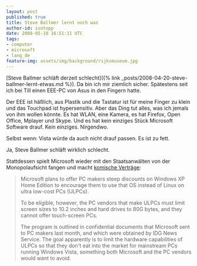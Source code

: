 ```yaml
---
layout: post
published: true
title: Steve Ballmer lernt noch was
author-id: isotopp
date: 2008-05-10 16:51:11 UTC
tags:
- computer
- microsoft
- lang_de
feature-img: assets/img/background/rijksmuseum.jpg
---
```

[Steve Ballmer schläft derzeit schlecht]({% link _posts/2008-04-20-steve-ballmer-lernt-etwas.md %}).
Da bin ich mir ziemlich sicher. Spätestens seit ich bei Till einen EEE-PC
von Asus in den Fingern hatte.

Der EEE ist häßlich, aus Plastik und die Tastatur ist für meine Finger zu
klein und das Touchpad ist hypersensitiv. Aber das Ding tut alles, was ich
jemals von ihm wollen könnte. Es hat WLAN, eine Kamera, es hat Firefox, Open
Office, Mplayer und Skype. Und es hat kein einziges Stück Microsoft Software
drauf. Kein einziges. Nirgendwo.

Selbst wenn: Vista würde da auch nicht drauf passen. Es ist zu fett.

Ja, Steve Ballmer schläft wirklich schlecht.

Stattdessen spielt Microsoft wieder mit den Staatsanwälten von der
Monopolaufsicht fangen und macht 
[komische Verträge](http://www.pcworld.com/businesscenter/article/145719/microsoft_to_limit_capabilities_of_cheap_laptops.html):

> Microsoft plans to offer PC makers steep discounts on Windows XP Home
> Edition to encourage them to use that OS instead of Linux on ultra
> low-cost PCs (ULPCs). 
> 
> To be eligible, however, the PC vendors that make ULPCs must limit screen
> sizes to 10.2 inches and hard drives to 80G bytes, and they cannot offer
> touch-screen PCs.
> 
> The program is outlined in confidential documents that Microsoft sent to
> PC makers last month, and which were obtained by IDG News Service. The
> goal apparently is to limit the hardware capabilities of ULPCs so that
> they don't eat into the market for mainstream PCs running Windows Vista,
> something both Microsoft and the PC vendors would want to avoid.
